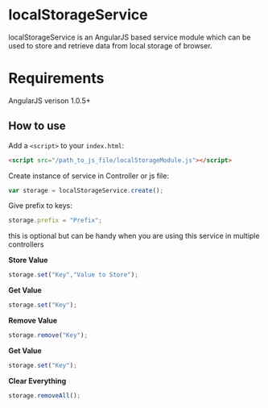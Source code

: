 localStorageService
===================

localStorageService is an AngularJS based service module which can be used to store and retrieve data from local storage of browser.

<h1>Requirements</h1>
<p>
AngularJS verison 1.0.5+
</p>

## How to use

Add a `<script>` to your `index.html`:

```html
<script src="/path_to_js_file/localStorageModule.js"></script>
```

Create instance of service in Controller or js file:

```javascript
var storage = localStorageService.create();
```

Give prefix to keys:

```javascript
storage.prefix = "Prefix";
```
this is optional but can be handy when you are using this service in multiple controllers

<b>Store Value</b>
```javascript
storage.set("Key","Value to Store");
```
<b>Get Value</b>
```javascript
storage.set("Key");
```
<b>Remove Value</b>
```javascript
storage.remove("Key");
```
<b>Get Value</b>
```javascript
storage.set("Key");
```
<b>Clear Everything</b>
```javascript
storage.removeAll();
```
